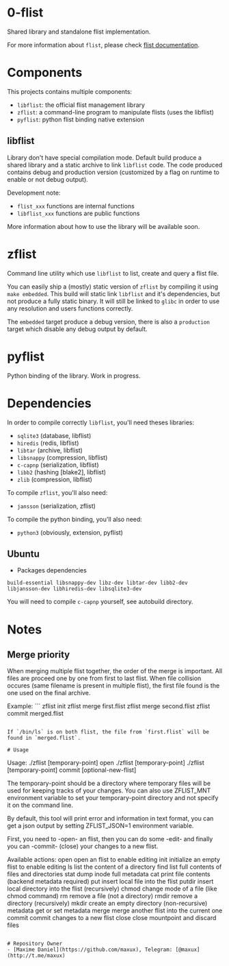 # 0-flist
Shared library and standalone flist implementation.

For more information about `flist`, please check [flist documentation](doc/flist.md).

# Components
This projects contains multiple components:
- `libflist`: the official flist management library
- `zflist`: a command-line program to manipulate flists (uses the libflist)
- `pyflist`: python flist binding native extension

## libflist
Library don't have special compilation mode. Default build produce a shared library and a static archive
to link `libflist` code. The code produced contains debug and production version (customized by a flag
on runtime to enable or not debug output).

Development note:
- `flist_xxx` functions are internal functions
- `libflist_xxx` functions are public functions

More information about how to use the library will be available soon.

# zflist
Command line utility which use `libflist` to list, create and query a flist file.

You can easily ship a (mostly) static version of `zflist` by compiling it using `make embedded`. This build
will static link `libflist` and it's dependencies, but not produce a fully static binary. It will still
be linked to `glibc` in order to use any resolution and users functions correctly.

The `embedded` target produce a debug version, there is also a `production` target which disable any
debug output by default.

# pyflist
Python binding of the library. Work in progress.

# Dependencies
In order to compile correctly `libflist`, you'll need theses libraries:
- `sqlite3` (database, libflist)
- `hiredis` (redis, libflist)
- `libtar` (archive, libflist)
- `libsnappy` (compression, libflist)
- `c-capnp` (serialization, libflist)
- `libb2` (hashing [blake2], libflist)
- `zlib` (compression, libflist)

To compile `zflist`, you'll also need:
- `jansson` (serialization, zflist)

To compile the python binding, you'll also need:
- `python3` (obviously, extension, pyflist)

## Ubuntu
- Packages dependencies
```
build-essential libsnappy-dev libz-dev libtar-dev libb2-dev libjansson-dev libhiredis-dev libsqlite3-dev 
```
You will need to compile `c-capnp` yourself, see autobuild directory.

# Notes
## Merge priority
When merging multiple flist together, the order of the merge is important.
All files are proceed one by one from first to last flist. When file collision occures
(same filename is present in multiple flist), the first file found is the one used on the final archive.

Example: ```
zflist init
zflist merge first.flist
zflist merge second.flist
zflist commit merged.flist
```

If `/bin/ls` is on both flist, the file from `first.flist` will be found in `merged.flist`.

# Usage

```
Usage: ./zflist [temporary-point] open <filename>
       ./zflist [temporary-point] <action> <arguments>
       ./zflist [temporary-point] commit [optional-new-flist]

  The temporary-point should be a directory where temporary files
  will be used for keeping tracks of your changes.
  You can also use ZFLIST_MNT environment variable to set your
  temporary-point directory and not specify it on the command line.

  By default, this tool will print error and information in text format,
  you can get a json output by setting ZFLIST_JSON=1 environment variable.

  First, you need to -open- an flist, then you can do some -edit-
  and finally you can -commit- (close) your changes to a new flist.

Available actions:
  open            open an flist to enable editing
  init            initialize an empty flist to enable editing
  ls              list the content of a directory
  find            list full contents of files and directories
  stat            dump inode full metadata
  cat             print file contents (backend metadata required)
  put             insert local file into the flist
  putdir          insert local directory into the flist (recursively)
  chmod           change mode of a file (like chmod command)
  rm              remove a file (not a directory)
  rmdir           remove a directory (recursively)
  mkdir           create an empty directory (non-recursive)
  metadata        get or set metadata
  merge           merge another flist into the current one
  commit          commit changes to a new flist
  close           close mountpoint and discard files
```

# Repository Owner
- [Maxime Daniel](https://github.com/maxux), Telegram: [@maxux](http://t.me/maxux)


